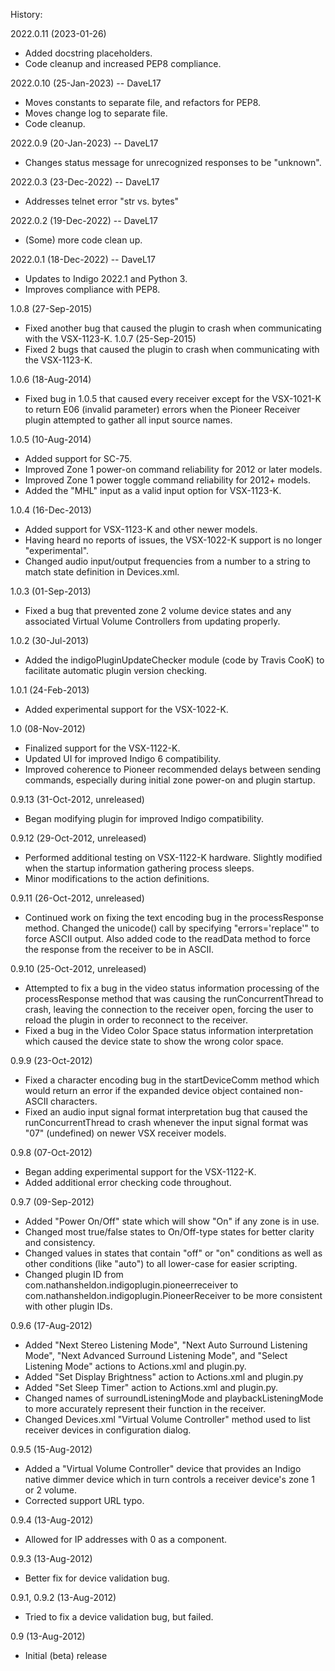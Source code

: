 History:

2022.0.11 (2023-01-26)
* Added docstring placeholders.
* Code cleanup and increased PEP8 compliance.

2022.0.10 (25-Jan-2023) -- DaveL17
* Moves constants to separate file, and refactors for PEP8.
* Moves change log to separate file.
* Code cleanup.

2022.0.9 (20-Jan-2023) -- DaveL17
* Changes status message for unrecognized responses to be "unknown".

2022.0.3 (23-Dec-2022) -- DaveL17
* Addresses telnet error "str vs. bytes"

2022.0.2 (19-Dec-2022) -- DaveL17
* (Some) more code clean up.

2022.0.1 (18-Dec-2022) -- DaveL17
* Updates to Indigo 2022.1 and Python 3.
* Improves compliance with PEP8.

1.0.8 (27-Sep-2015)
* Fixed another bug that caused the plugin to crash when communicating with the VSX-1123-K.
1.0.7 (25-Sep-2015)
* Fixed 2 bugs that caused the plugin to crash when communicating with the VSX-1123-K.

1.0.6 (18-Aug-2014)
* Fixed bug in 1.0.5 that caused every receiver except for the VSX-1021-K to return E06 (invalid
parameter) errors when the Pioneer Receiver plugin attempted to gather all input source names.

1.0.5 (10-Aug-2014)
* Added support for SC-75.
* Improved Zone 1 power-on command reliability for 2012 or later models.
* Improved Zone 1 power toggle command reliability for 2012+ models.
* Added the "MHL" input as a valid input option for VSX-1123-K.

1.0.4 (16-Dec-2013)
* Added support for VSX-1123-K and other newer models.
* Having heard no reports of issues, the VSX-1022-K support is no longer "experimental".
* Changed audio input/output frequencies from a number to a string to match state definition in
  Devices.xml.

1.0.3 (01-Sep-2013)
* Fixed a bug that prevented zone 2 volume device states and any associated Virtual Volume Controllers
  from updating properly.

1.0.2 (30-Jul-2013)
* Added the indigoPluginUpdateChecker module (code by Travis CooK) to facilitate automatic plugin
  version checking.

1.0.1 (24-Feb-2013)
*  Added experimental support for the VSX-1022-K.

1.0 (08-Nov-2012)
*  Finalized support for the VSX-1122-K.
*  Updated UI for improved Indigo 6 compatibility.
*  Improved coherence to Pioneer recommended delays between sending commands, especially during initial
   zone power-on and plugin startup.

0.9.13 (31-Oct-2012, unreleased)
*  Began modifying plugin for improved Indigo compatibility.

0.9.12 (29-Oct-2012, unreleased)
*  Performed additional testing on VSX-1122-K hardware. Slightly modified when the startup information
   gathering process sleeps.
*  Minor modifications to the action definitions.

0.9.11 (26-Oct-2012, unreleased)
*  Continued work on fixing the text encoding bug in the processResponse method.  Changed the unicode()
   call by specifying "errors='replace'" to force ASCII output. Also added code to the readData method
   to force the response from the receiver to be in ASCII.

0.9.10 (25-Oct-2012, unreleased)
*  Attempted to fix a bug in the video status information processing of the processResponse method that
   was causing the runConcurrentThread to crash, leaving the connection to the receiver open, forcing
   the user to reload the plugin in order to reconnect to the receiver.
*  Fixed a bug in the Video Color Space status information interpretation which caused the device state
   to show the wrong color space.

0.9.9 (23-Oct-2012)
*  Fixed a character encoding bug in the startDeviceComm method which would return an error if the
   expanded device object contained non-ASCII characters.
*  Fixed an audio input signal format interpretation bug that caused the runConcurrentThread to crash
   whenever the input signal format was "07" (undefined) on newer VSX receiver models.

0.9.8 (07-Oct-2012)
*  Began adding experimental support for the VSX-1122-K.
*  Added additional error checking code throughout.

0.9.7 (09-Sep-2012)
*  Added "Power On/Off" state which will show "On" if any zone is in use.
*  Changed most true/false states to On/Off-type states for better clarity and consistency.
*  Changed values in states that contain "off" or "on" conditions as well as other conditions (like
   "auto") to all lower-case for easier scripting.
*  Changed plugin ID from com.nathansheldon.indigoplugin.pioneerreceiver to
   com.nathansheldon.indigoplugin.PioneerReceiver to be more consistent with other plugin IDs.

0.9.6 (17-Aug-2012)
*  Added "Next Stereo Listening Mode", "Next Auto Surround Listening Mode", "Next Advanced Surround
   Listening Mode", and "Select Listening Mode" actions to Actions.xml and plugin.py.
*  Added "Set Display Brightness" action to Actions.xml and plugin.py
*  Added "Set Sleep Timer" action to Actions.xml and plugin.py.
*  Changed names of surroundListeningMode and playbackListeningMode to more accurately represent their
   function in the receiver.
*  Changed Devices.xml "Virtual Volume Controller" method used to list receiver devices in
   configuration dialog.

0.9.5 (15-Aug-2012)
*  Added a "Virtual Volume Controller" device that provides an Indigo native dimmer device which in
   turn controls a receiver device's zone 1 or 2 volume.
*  Corrected support URL typo.

0.9.4 (13-Aug-2012)
*  Allowed for IP addresses with 0 as a component.

0.9.3 (13-Aug-2012)
*  Better fix for device validation bug.

0.9.1, 0.9.2 (13-Aug-2012)
*  Tried to fix a device validation bug, but failed.

0.9 (13-Aug-2012)
*  Initial (beta) release
